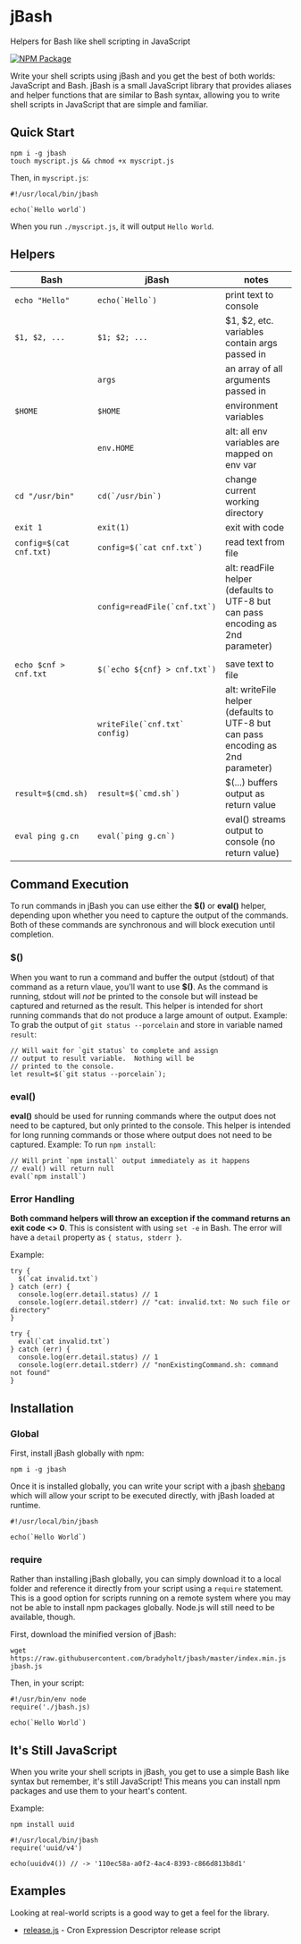 # jBash

Helpers for Bash like shell scripting in JavaScript

[![NPM Package](https://img.shields.io/npm/v/jbash.svg)](https://www.npmjs.com/package/jbash)

Write your shell scripts using jBash and you get the best of both worlds: JavaScript and Bash.  jBash is a small JavaScript library that provides aliases and helper functions that are similar to Bash syntax, allowing you to write shell scripts in JavaScript that are simple and familiar.

## Quick Start

```
npm i -g jbash
touch myscript.js && chmod +x myscript.js
```

Then, in `myscript.js`:

```
#!/usr/local/bin/jbash

echo(`Hello world`)
```

When you run `./myscript.js`, it will output `Hello World`.

## Helpers

| Bash                      | jBash                            | notes                                   |
|---------------------------|----------------------------------|-----------------------------------------|
| ``echo "Hello"``              | ``echo(`Hello`)``                   | print text to console |
| ``$1, $2, ...``               | ``$1; $2; ...``                     | $1, $2, etc. variables contain args passed in |
|                               | ``args``                     | an array of all arguments passed in |
| ``$HOME``                     | ``$HOME``                         | environment variables |
|                               | ``env.HOME``                         | alt: all env variables are mapped on env var  |
| ``cd "/usr/bin"``             | ``cd(`/usr/bin`)``                   | change current working directory |
| ``exit 1``                    | ``exit(1) ``                         | exit with code |
| ``config=$(cat cnf.txt)``  | ``config=$(`cat cnf.txt`)``       | read text from file |
|                           | ``config=readFile(`cnf.txt`)``    | alt: readFile helper (defaults to UTF-8 but can pass encoding as 2nd parameter) |
|                           |                                  |                                         |
| ``echo $cnf > cnf.txt`` | ``$(`echo ${cnf} > cnf.txt`)`` | save text to file |
|                           | ``writeFile(`cnf.txt` config)``   | alt: writeFile helper (defaults to UTF-8 but can pass encoding as 2nd parameter) |
| ``result=$(cmd.sh)``      | ``result=$(`cmd.sh`)``          | $(...) buffers output as return value |
| ``eval ping g.cn``  | ``eval(`ping g.cn`)``      | eval() streams output to console (no return value) |

## Command Execution

To run commands in jBash you can use either the **$()** or **eval()** helper, depending upon whether you need to capture the output of the commands.  Both of these commands are synchronous and will block execution until completion.

### $()

When you want to run a command and buffer the output (stdout) of that command as a return vlaue, you'll want to use **$()**.  As the command is running, stdout will _not_ be printed to the console but will instead be captured and returned as the result.  This helper is intended for short running commands that do not produce a large amount of output.  Example: To grab the output of `git status --porcelain` and store in variable named `result`:

```
// Will wait for `git status` to complete and assign
// output to result variable.  Nothing will be
// printed to the console.
let result=$(`git status --porcelain`);
```

### eval()

**eval()** should be used for running commands where the output does not need to be captured, but only printed to the console.  This helper is intended for long running commands or those where output does not need to be captured.  Example: To run `npm install`:

```
// Will print `npm install` output immediately as it happens
// eval() will return null
eval(`npm install`)
```

### Error Handling

 **Both command helpers will throw an exception if the command returns an exit code <> 0**.  This is consistent with using `set -e` in Bash.  The error will have a `detail` property as `{ status, stderr }`.

Example:

```
try {
  $(`cat invalid.txt`)
} catch (err) {
  console.log(err.detail.status) // 1
  console.log(err.detail.stderr) // "cat: invalid.txt: No such file or directory"
}

try {
  eval(`cat invalid.txt`)
} catch (err) {
  console.log(err.detail.status) // 1
  console.log(err.detail.stderr) // "nonExistingCommand.sh: command not found"
}
```

## Installation

### Global

First, install jBash globally with npm:

```
npm i -g jbash
```

Once it is installed globally, you can write your script with a jbash [shebang](https://en.wikipedia.org/wiki/Shebang_(Unix)) which will allow your script to be executed directly, with jBash loaded at runtime.

```
#!/usr/local/bin/jbash

echo(`Hello World`)
```

### require

Rather than installing jBash globally, you can simply download it to a local folder and reference it directly from your script using a `require` statement.  This is a good option for scripts running on a remote system where you may not be able to install npm packages globally.  Node.js will still need to be available, though.

First, download the minified version of jBash:

```
wget https://raw.githubusercontent.com/bradyholt/jbash/master/index.min.js jbash.js
```

Then, in your script:

```
#!/usr/bin/env node
require('./jbash.js)

echo(`Hello World`)
```

## It's Still JavaScript

When you write your shell scripts in jBash, you get to use a simple Bash like syntax but remember, it's still JavaScript!  This means you can install npm packages and use them to your heart's content.

Example:

```
npm install uuid
```

```
#!/usr/local/bin/jbash
require('uuid/v4')

echo(uuidv4()) // -> '110ec58a-a0f2-4ac4-8393-c866d813b8d1'
```

## Examples

Looking at real-world scripts is a good way to get a feel for the library.

- [release.js](https://github.com/bradyholt/cron-expression-descriptor/blob/master/scripts/release.js) - Cron Expression Descriptor release script

